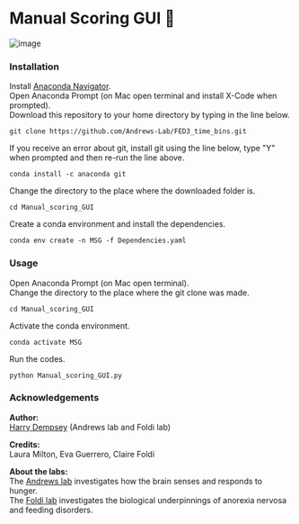 # Manual Scoring GUI 🐁

![image](https://user-images.githubusercontent.com/101311642/209243683-23b2eab5-6633-4844-a416-a70d699a9795.png)

### Installation

Install [Anaconda Navigator](https://www.anaconda.com/products/distribution). <br>
Open Anaconda Prompt (on Mac open terminal and install X-Code when prompted). <br>
Download this repository to your home directory by typing in the line below.
```
git clone https://github.com/Andrews-Lab/FED3_time_bins.git
```
If you receive an error about git, install git using the line below, type "Y" when prompted and then re-run the line above.
```
conda install -c anaconda git
```
Change the directory to the place where the downloaded folder is. <br>
```
cd Manual_scoring_GUI
```

Create a conda environment and install the dependencies.
```
conda env create -n MSG -f Dependencies.yaml
```

### Usage
Open Anaconda Prompt (on Mac open terminal). <br>
Change the directory to the place where the git clone was made.
```
cd Manual_scoring_GUI
```

Activate the conda environment.
```
conda activate MSG
```

Run the codes.
```
python Manual_scoring_GUI.py
```

### Acknowledgements

__Author:__ <br>
[Harry Dempsey](https://github.com/H-Dempsey) (Andrews lab and Foldi lab) <br>

__Credits:__ <br>
Laura Milton, Eva Guerrero, Claire Foldi <br>

__About the labs:__ <br>
The [Andrews lab](https://www.monash.edu/discovery-institute/andrews-lab) investigates how the brain senses and responds to hunger. <br>
The [Foldi lab](https://www.monash.edu/discovery-institute/foldi-lab) investigates the biological underpinnings of anorexia nervosa and feeding disorders. <br>
